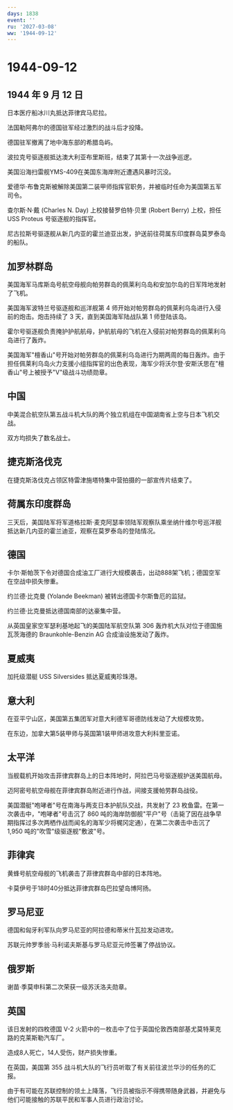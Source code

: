 ```yaml
---
days: 1838
event: ''
ru: '2027-03-08'
ww: '1944-09-12'
---
```


# 1944-09-12

## 1944 年 9 月 12 日

日本医疗船冰川丸抵达菲律宾马尼拉。

法国勒阿弗尔的德国驻军经过激烈的战斗后才投降。

德国驻军撤离了地中海东部的希腊岛屿。

波拉克号驱逐舰抵达澳大利亚布里斯班，结束了其第十一次战争巡逻。

美国沿海扫雷舰YMS-409在美国东海岸附近遭遇风暴时沉没。

爱德华·布鲁克斯被解除美国第二装甲师指挥官职务，并被临时任命为美国第五军司令。

查尔斯·N·戴 (Charles N. Day) 上校接替罗伯特·贝里 (Robert Berry)
上校，担任 USS Proteus 号驱逐舰的指挥官。

尼古拉斯号驱逐舰从新几内亚的霍兰迪亚出发，护送前往荷属东印度群岛莫罗泰岛的船队。

## 加罗林群岛

美国海军马库斯岛号航空母舰向帕劳群岛的佩莱利乌岛和安加尔岛的日军阵地发射了飞机。

美国海军波特兰号驱逐舰和巡洋舰第 4
师开始对帕劳群岛的佩莱利乌岛进行入侵前的炮击。炮击持续了 3
天，直到美国海军陆战队第 1 师登陆该岛。

霍尔号驱逐舰负责掩护护航航母，护航航母的飞机在入侵前对帕劳群岛的佩莱利乌岛进行了轰炸。

美国海军"檀香山"号开始对帕劳群岛的佩莱利乌岛进行为期两周的每日轰炸。由于担任佩莱利乌岛火力支援小组指挥官的出色表现，海军少将沃尔登·安斯沃思在"檀香山"号上被授予"V"级战斗功绩勋章。

## 中国

中美混合航空队第五战斗机大队的两个独立机组在中国湖南省上空与日本飞机交战。

双方均损失了数名战士。

## 捷克斯洛伐克

在捷克斯洛伐克占领区特雷津施塔特集中营拍摄的一部宣传片结束了。

## 荷属东印度群岛

三天后，美国陆军将军道格拉斯·麦克阿瑟率领陆军观察队乘坐纳什维尔号巡洋舰抵达新几内亚的霍兰迪亚，观察在莫罗泰岛的登陆情况。

## 德国

卡尔·斯帕茨下令对德国合成油工厂进行大规模袭击，出动888架飞机；德国空军在空战中损失惨重。

约兰德·比克曼 (Yolande Beekman) 被转出德国卡尔斯鲁厄的监狱。

约兰德·比克曼抵达德国南部的达豪集中营。

从英国皇家空军瑟利基地起飞的美国陆军航空队第 306
轰炸机大队对位于德国施瓦茨海德的 Braunkohle-Benzin AG
合成油设施发动了轰炸。

## 夏威夷

加托级潜艇 USS Silversides 抵达夏威夷珍珠港。

## 意大利

在亚平宁山区，美国第五集团军对意大利德军哥德防线发动了大规模攻势。

在东边，加拿大第5装甲师与英国第1装甲师进攻意大利科里亚诺。

## 太平洋

当舰载机开始攻击菲律宾群岛上的日本阵地时，阿拉巴马号驱逐舰护送美国航母。

迈阿密号航空母舰在菲律宾群岛附近进行作战，间接支援帕劳群岛战役。

美国潜艇"咆哮者"号在南海与两支日本护航队交战，共发射了 23
枚鱼雷。在第一次袭击中，"咆哮者"号击沉了 860
吨的海岸防御舰"平户"号（击毙了因在战争早期指挥过多次两栖作战而闻名的海军少将梶冈定通），在第二次袭击中击沉了
1,950 吨的"吹雪"级驱逐舰"敷波"号。

## 菲律宾

黄蜂号航空母舰的飞机袭击了菲律宾群岛中部的日本阵地。

卡莫伊号于18时40分抵达菲律宾群岛巴拉望岛博阿扬。

## 罗马尼亚

德国和匈牙利军队向罗马尼亚的阿拉德和蒂米什瓦拉发动进攻。

苏联元帅罗季翁·马利诺夫斯基与罗马尼亚元帅签署了停战协议。

## 俄罗斯

谢苗·季莫申科第二次荣获一级苏沃洛夫勋章。

## 英国

该日发射的四枚德国 V-2
火箭中的一枚击中了位于英国伦敦西南部基尤莫特莱克路的克莱斯勒汽车厂。

造成8人死亡，14人受伤，财产损失惨重。

在英国，美国第 355
战斗机大队的飞行员听取了有关前往波兰华沙的任务的汇报。

由于有可能在苏联控制的领土上降落，飞行员被指示不得携带随身武器，并避免与他们可能接触的苏联平民和军事人员进行政治讨论。